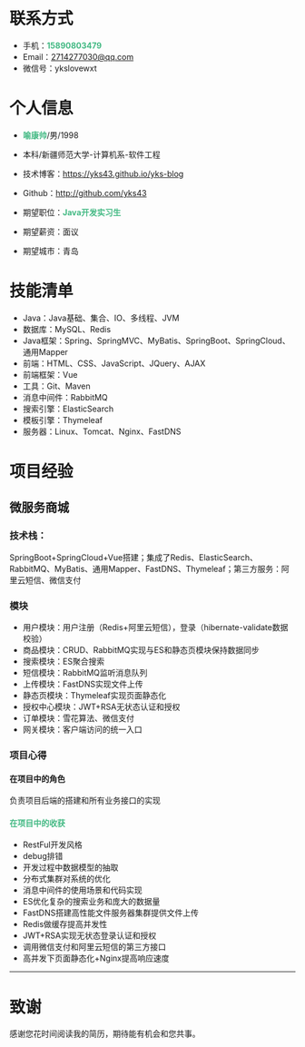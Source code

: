 
# 联系方式

- 手机：**<span style="color:#42B983">15890803479</span>**
- Email：2714277030@qq.com
- 微信号：ykslovewxt


# 个人信息

 - **<span style="color:#42B983">喻康帅</span>**/男/1998 
 - 本科/新疆师范大学-计算机系-软件工程 
 - 技术博客：https://yks43.github.io/yks-blog
 - Github：http://github.com/yks43 

 - 期望职位：**<span style="color:#42B983">Java开发实习生</span>**
 - 期望薪资：面议
 - 期望城市：青岛

# 技能清单
- Java：Java基础、集合、IO、多线程、JVM
- 数据库：MySQL、Redis
- Java框架：Spring、SpringMVC、MyBatis、SpringBoot、SpringCloud、通用Mapper
- 前端：HTML、CSS、JavaScript、JQuery、AJAX
- 前端框架：Vue
- 工具：Git、Maven
- 消息中间件：RabbitMQ
- 搜索引擎：ElasticSearch
- 模板引擎：Thymeleaf
- 服务器：Linux、Tomcat、Nginx、FastDNS

# **项目经验**
## 微服务商城
### 技术栈：
SpringBoot+SpringCloud+Vue搭建；集成了Redis、ElasticSearch、RabbitMQ、MyBatis、通用Mapper、FastDNS、Thymeleaf；第三方服务：阿里云短信、微信支付

### 模块
* 用户模块：用户注册（Redis+阿里云短信），登录（hibernate-validate数据校验）
* 商品模块：CRUD、RabbitMQ实现与ES和静态页模块保持数据同步
* 搜索模块：ES聚合搜索
* 短信模块：RabbitMQ监听消息队列
* 上传模块：FastDNS实现文件上传
* 静态页模块：Thymeleaf实现页面静态化
* 授权中心模块：JWT+RSA无状态认证和授权
* 订单模块：雪花算法、微信支付
* 网关模块：客户端访问的统一入口

### 项目心得
#### 在项目中的角色

负责项目后端的搭建和所有业务接口的实现

#### **<span style="color:#42B983">在项目中的收获</span>**
* RestFul开发风格
* debug排错
* 开发过程中数据模型的抽取
* 分布式集群对系统的优化
* 消息中间件的使用场景和代码实现
* ES优化复杂的搜索业务和庞大的数据量
* FastDNS搭建高性能文件服务器集群提供文件上传
* Redis做缓存提高并发性
* JWT+RSA实现无状态登录认证和授权
* 调用微信支付和阿里云短信的第三方接口
* 高并发下页面静态化+Nginx提高响应速度

    

---      
# 致谢
感谢您花时间阅读我的简历，期待能有机会和您共事。
      